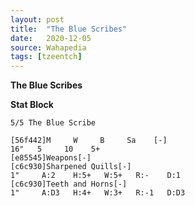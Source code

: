 ```yaml
---
layout: post
title:  "The Blue Scribes"
date:   2020-12-05
source: Wahapedia
tags: [tzeentch]
---
```


**The Blue Scribes**

**Stat Block**
```
5/5 The Blue Scribe
```

```
[56f442]M     W     B     Sa    [-]
16"   5     10    5+    
[e85545]Weapons[-]
[c6c930]Sharpened Quills[-]
1"     A:2    H:5+   W:5+   R:-    D:1   
[c6c930]Teeth and Horns[-]
1"     A:D3   H:4+   W:3+   R:-1   D:D3  
```


